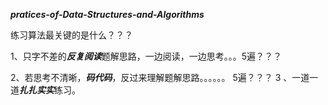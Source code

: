 ***pratices-of-Data-Structures-and-Algorithms***

练习算法最关键的是什么？？？

1、只字不差的***反复阅读***题解思路，一边阅读，一边思考。。。5遍？？？


2、若思考不清晰，***码代码***，反过来理解题解思路。。。。。。     5遍？？？
3 、一道一道***扎扎实实***练习。                         
